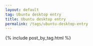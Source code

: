 ```yaml
---
layout: default
tag: Ubuntu desktop entry
title: Ubuntu desktop entry
permalink: /tags/ubuntu-desktop-entry
---
```


{% include post_by_tag.html %}